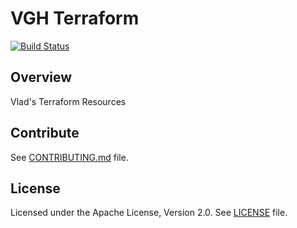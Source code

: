 # VGH Terraform

  [![Build Status](https://travis-ci.com/vghn/terraform.svg?branch=master)](https://travis-ci.com/vghn/terraform)

## Overview

Vlad's Terraform Resources

## Contribute

See [CONTRIBUTING.md](CONTRIBUTING.md) file.

## License

Licensed under the Apache License, Version 2.0.
See [LICENSE](LICENSE) file.

